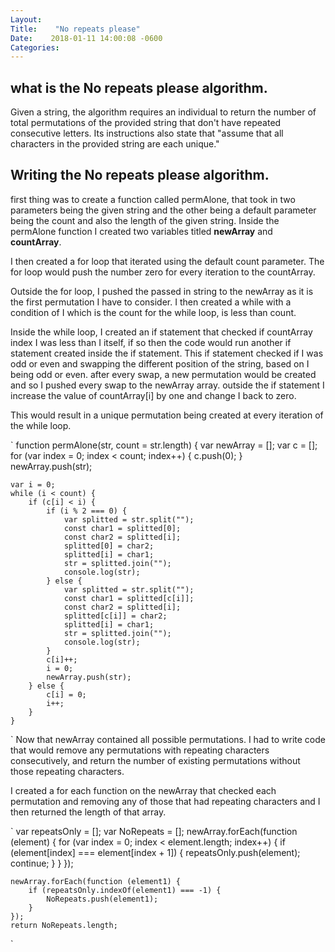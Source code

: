 ```yaml
---
Layout:    
Title:    "No repeats please"
Date:    2018-01-11 14:00:08 -0600
Categories:    
---
```


## what is the No repeats please algorithm.
Given a string, the algorithm requires an individual to return the number of total permutations of the provided string that don't have repeated consecutive letters.
Its instructions also state that "assume that all characters in the provided string are each unique."

## Writing the No repeats please algorithm.
first thing was to create a function called permAlone, that took in two parameters being the given string and the other being a default parameter being the count and also the length of the given string.
Inside the permAlone function I created two variables titled **newArray** and **countArray**.
 
I then created a for loop that iterated using the default count parameter. The for loop would push the number zero for every iteration to the countArray.

Outside the for loop, I pushed the passed in string to the newArray as it is the first permutation I have to consider.
I then created a while with a condition of I which is the count for the while loop, is less than count.

Inside the while loop, I created an if statement that checked if countArray index I was less than I itself, if so then the code would run another if statement created inside the if statement.
This if statement checked if I was odd or even and swapping the different position of the string, based on I being odd or even.
after every swap, a new permutation would be created and so I pushed every swap to the newArray array.
outside the if statement I increase the value of countArray[i] by one and change I back to zero.

This would result in a unique permutation being created at every iteration of the while loop.

`
function permAlone(str, count = str.length) {
    var newArray = [];
    var c = [];
    for (var index = 0; index < count; index++) {
        c.push(0);
    }
    newArray.push(str);

    var i = 0;
    while (i < count) {
        if (c[i] < i) {
            if (i % 2 === 0) {
                var splitted = str.split("");
                const char1 = splitted[0];
                const char2 = splitted[i];
                splitted[0] = char2;
                splitted[i] = char1;
                str = splitted.join("");
                console.log(str);
            } else {
                var splitted = str.split("");
                const char1 = splitted[c[i]];
                const char2 = splitted[i];
                splitted[c[i]] = char2;
                splitted[i] = char1;
                str = splitted.join("");
                console.log(str);
            }
            c[i]++;
            i = 0;
            newArray.push(str);
        } else {
            c[i] = 0;
            i++;
        }
    }
`
Now that newArray contained all possible permutations. I had to write code that would remove any permutations with repeating characters consecutively, and return the number of existing permutations without those repeating characters.

I created a for each function on the newArray that checked each permutation and removing any of those that had repeating characters and I then returned the length of that array.

`
    var repeatsOnly = [];
    var NoRepeats = [];
    newArray.forEach(function (element) {
        for (var index = 0; index < element.length; index++) {
            if (element[index] === element[index + 1]) {
                repeatsOnly.push(element);
                continue;
            }
        }
    });

    newArray.forEach(function (element1) {
        if (repeatsOnly.indexOf(element1) === -1) {
            NoRepeats.push(element1);
        }
    });
    return NoRepeats.length;
`
